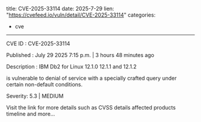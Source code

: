  
title: CVE-2025-33114
date: 2025-7-29
lien: "https://cvefeed.io/vuln/detail/CVE-2025-33114"
categories:
  - cve
---

CVE ID : CVE-2025-33114

Published :  July 29
2025
7:15 p.m. | 3 hours
48 minutes ago

Description : IBM Db2 for Linux 12.1.0
12.1.1
and 12.1.2 



is vulnerable to denial of service with a specially crafted query under certain non-default conditions.

Severity: 5.3 | MEDIUM

Visit the link for more details
such as CVSS details
affected products
timeline
and more...
